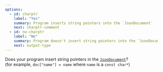 ```yaml
---
options:
  - id: charptr
    label: "Yes"
    summary: Program inserts string pointers into the `JsonDocument`
    next: charptr-comment
  - id: no-charptr
    label: "No"
    summary: Program doesn't insert string pointers into the `JsonDocument`
    next: output-type
---
```


Does your program insert string pointers in the [`JsonDocument`](/v6/api/jsondocument/)?  
(for example, `doc["name"] = name` where `name` is a `const char*`)